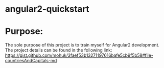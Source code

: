 # angular2-quickstart

# Purpose:
The sole purpose of this project is to train myself for Angular2 development. The project details can be found in the following link:
https://gist.github.com/mohuk/3faef53b13271197616bafe5cb9f5b58#file-countriesAndCapitals-md
